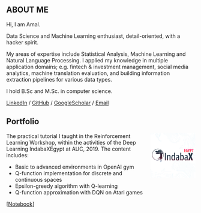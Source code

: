## ABOUT ME

Hi, I am Amal.

Data Science and Machine Learning enthusiast, detail-oriented, with a hacker spirit. 

My areas of expertise include Statistical Analysis, Machine Learning and Natural Language Processing. I applied my knowledge in multiple application domains; e.g. fintech & investment management, social media analytics, machine translation evaluation, and building information extraction pipelines for various data types.

I hold B.Sc  and M.Sc. in computer science.


[LinkedIn](https://www.linkedin.com/in/amalabdelsalam/) / [GitHub](https://github.com/AmalAbdelsalam/) / [GoogleScholar](https://scholar.google.com/citations?user=ajBCGXMAAAAJ&hl=en) / [Email](mailto:am.mahmoud@nu.edu.eg)

<!--- / [Twitter](https://twitter.com/AmalHalaby/) --->


## Portfolio

<img align="right" width="120" height="120" src="res/thumbnails/indabaxegypt_logo.png">
The practical tutorial I taught in the Reinforcement Learning Workshop, within the activities of the Deep Learning IndabaXEgypt at AUC, 2019. The content includes:

* Basic to advanced environments in OpenAI gym 
* Q-function implementation for discrete and continuous spaces 
* Epsilon-greedy algorithm with Q-learning
* Q-function approximation with DQN on Atari games 

[[Notebook](https://github.com/AmalAbdelsalam/IndabaXEgypt-RL-Workshop-2019/blob/main/IndabaXEgypt_ReinforcementLearning_Practical.ipynb)]
